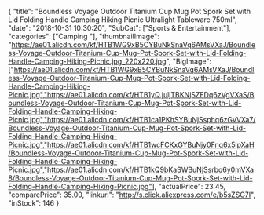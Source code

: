 {
	"title": "Boundless Voyage Outdoor Titanium Cup Mug Pot Spork Set with Lid Folding Handle Camping Hiking Picnic Ultralight Tableware 750ml",
	"date": "2018-10-31 10:30:20",
	"SubCat": ["Sports & Entertainment"],
	"categories": ["Camping "],
	"thumbnailImage": "https://ae01.alicdn.com/kf/HTB1WG9xB5CYBuNkSnaVq6AMsVXaJ/Boundless-Voyage-Outdoor-Titanium-Cup-Mug-Pot-Spork-Set-with-Lid-Folding-Handle-Camping-Hiking-Picnic.jpg_220x220.jpg",
	"BigImage": ["https://ae01.alicdn.com/kf/HTB1WG9xB5CYBuNkSnaVq6AMsVXaJ/Boundless-Voyage-Outdoor-Titanium-Cup-Mug-Pot-Spork-Set-with-Lid-Folding-Handle-Camping-Hiking-Picnic.jpg","https://ae01.alicdn.com/kf/HTB1yQ.juljTBKNjSZFDq6zVgVXaS/Boundless-Voyage-Outdoor-Titanium-Cup-Mug-Pot-Spork-Set-with-Lid-Folding-Handle-Camping-Hiking-Picnic.jpg","https://ae01.alicdn.com/kf/HTB1ca1PKhSYBuNjSsphq6zGvVXa7/Boundless-Voyage-Outdoor-Titanium-Cup-Mug-Pot-Spork-Set-with-Lid-Folding-Handle-Camping-Hiking-Picnic.jpg","https://ae01.alicdn.com/kf/HTB1wcFCKxGYBuNjy0Fnq6x5lpXaH/Boundless-Voyage-Outdoor-Titanium-Cup-Mug-Pot-Spork-Set-with-Lid-Folding-Handle-Camping-Hiking-Picnic.jpg","https://ae01.alicdn.com/kf/HTB1kQ9bKaSWBuNjSsrbq6y0mVXa8/Boundless-Voyage-Outdoor-Titanium-Cup-Mug-Pot-Spork-Set-with-Lid-Folding-Handle-Camping-Hiking-Picnic.jpg"],
	"actualPrice": 23.45,
	"comparePrice": 35.00,
	"linkurl": "http://s.click.aliexpress.com/e/b5sZSG7I",
	"inStock": 146
}

